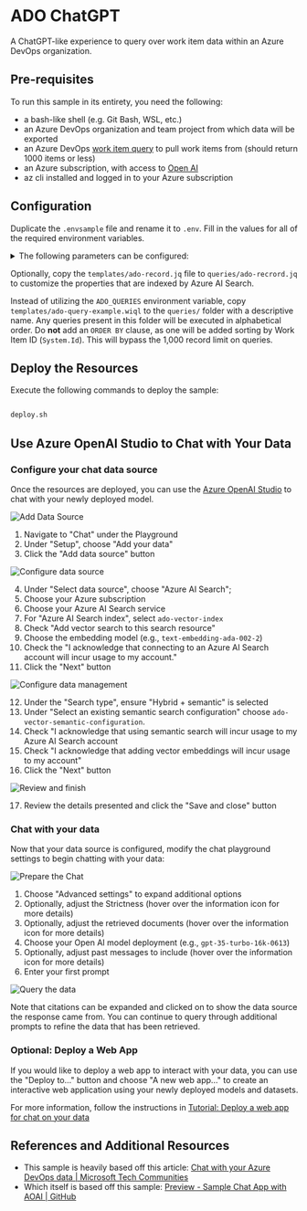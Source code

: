 # ADO ChatGPT

A ChatGPT-like experience to query over work item data within an Azure DevOps
organization.

## Pre-requisites

To run this sample in its entirety, you need the following:

- a bash-like shell (e.g. Git Bash, WSL, etc.)
- an Azure DevOps organization and team project from which data will be exported
- an Azure DevOps
  [work item query](https://learn.microsoft.com/en-us/azure/devops/boards/queries/using-queries?view=azure-devops&tabs=browser)
  to pull work items from (should return 1000 items or less)
- an Azure subscription, with access to [Open AI](https://aka.ms/oai/access)
- az cli installed and logged in to your Azure subscription

## Configuration

Duplicate the `.envsample` file and rename it to `.env`. Fill in the values for
all of the required environment variables.

<details>

<summary>The following parameters can be configured:</summary>

| Name                               | Description                                                                                                                                                                                                                                                                          | Required? |
| ---------------------------------- | ------------------------------------------------------------------------------------------------------------------------------------------------------------------------------------------------------------------------------------------------------------------------------------ | --------- |
| AZURE_LOCATION                     | The name of the Azure region to deploy to; a list can be found by running `az account list-locations -o table --query "[].displayName"`                                                                                                                                              | Yes       |
| AZURE_WORKLOAD                     | The workload name to be used when creating Azure resources; keep short and limited to A-z, 0-9, and hyphens                                                                                                                                                                          | Yes       |
| AZURE_SUBSCRIPTIONID               | The Subscription ID (GUID) that this sample will be deployed to                                                                                                                                                                                                                      | Yes       |
| ADO_ORG                            | The Azure DevOps organization name work items will be exported from                                                                                                                                                                                                                  | Yes       |
| ADO_PROJECT                        | The Azure DevOps project name work items will be exported from                                                                                                                                                                                                                       | Yes       |
| ADO_QUERIES                        | A comma-separated list of query IDs that work items will be pulled from                                                                                                                                                                                                              | No        |
| AZURE_OPENAI_EMBEDDINGMODELNAME    | The name of the [Azure OpenAI Model](https://learn.microsoft.com/en-us/azure/ai-services/openai/concepts/models#model-summary-table-and-region-availability) to use for embedding vectors into the Azure AI Search index (recommended to use `text-embedding-ada-002` or equivalent) | Yes       |
| AZURE_OPENAI_EMBEDDINGMODELVERSION | The version of the [Azure OpenAI Model](https://learn.microsoft.com/en-us/azure/ai-services/openai/concepts/models#model-summary-table-and-region-availability) to use for embedding vectors into the Azure AI Search index (recommended to use `2` or equivalent)                   | Yes       |
| AZURE_OPENAI_MODELNAME             | The name of the [Azure OpenAI Model](https://learn.microsoft.com/en-us/azure/ai-services/openai/concepts/models#model-summary-table-and-region-availability) to use for querying the Azure AI Search index (recommended to use `gpt-35-turbo-16k` or equivalent)                     | Yes       |
| AZURE_OPENAI_MODELVERSION          | The version of the [Azure OpenAI Model](https://learn.microsoft.com/en-us/azure/ai-services/openai/concepts/models#model-summary-table-and-region-availability) to use for querying the Azure AI Search index (recommended to use `0613` or equivalent)                              | No        |
| SKIP_ADO_DOWNLOAD                  | Set to `1` to skip the ADO Work Item download process                                                                                                                                                                                                                                | No        |
| SKIP_ADO_UPLOAD                    | Set to `1` to skip the ADO Work Item upload to Azure Storage process                                                                                                                                                                                                                 | No        |
| SKIP_INFRASTRUCTURE                | Set to `1` to skip the Azure infrastructure deployment process                                                                                                                                                                                                                       | No        |
| SKIP_OPENAI_MODELSETUP             | Set to `1` to skip the Azure Open AI model setup process                                                                                                                                                                                                                             | No        |
| SKIP_SEARCH_DATASOURCESETUP        | Set to `1` to skip the Azure AI Search data source setup process                                                                                                                                                                                                                     | No        |
| SKIP_SEARCH_INDEXERSETUP           | Set to `1` to skip the Azure AI Search indexer setup process                                                                                                                                                                                                                         | No        |
| SKIP_SEARCH_INDEXSETUP             | Set to `1` to skip the Azure AI Search index setup process                                                                                                                                                                                                                           | No        |
| SKIP_SEARCH_SKILLSETSETUP          | Set to `1` to skip the Azure AI Search skill set setup process                                                                                                                                                                                                                       | No        |

</details>

Optionally, copy the `templates/ado-record.jq` file to `queries/ado-recrord.jq`
to customize the properties that are indexed by Azure AI Search.

Instead of utilizing the `ADO_QUERIES` environment variable, copy
`templates/ado-query-example.wiql` to the `queries/` folder with a descriptive
name. Any queries present in this folder will be executed in alphabetical order.
Do **not** add an `ORDER BY` clause, as one will be added sorting by Work Item
ID (`System.Id`). This will bypass the 1,000 record limit on queries.

## Deploy the Resources

Execute the following commands to deploy the sample:

```bash

deploy.sh

```

## Use Azure OpenAI Studio to Chat with Your Data

### Configure your chat data source

Once the resources are deployed, you can use the
[Azure OpenAI Studio](https://oai.azure.com/portal/) to chat with your newly
deployed model.

![Add Data Source](./images/001.png)

1. Navigate to "Chat" under the Playground
2. Under "Setup", choose "Add your data"
3. Click the "Add data source" button

![Configure data source](./images/002.png)

4. Under "Select data source", choose "Azure AI Search";
5. Choose your Azure subscription
6. Choose your Azure AI Search service
7. For "Azure AI Search index", select `ado-vector-index`
8. Check "Add vector search to this search resource"
9. Choose the embedding model (e.g., `text-embedding-ada-002-2`)
10. Check the "I acknowledge that connecting to an Azure AI Search account will
    incur usage to my account."
11. Click the "Next" button

![Configure data management](./images/003.png)

12. Under the "Search type", ensure "Hybrid + semantic" is selected
13. Under "Select an existing semantic search configuration" choose
    `ado-vector-semantic-configuration`.
14. Check "I acknowledge that using semantic search will incur usage to my Azure
    AI Search account
15. Check "I acknowledge that adding vector embeddings will incur usage to my
    account"
16. Click the "Next" button

![Review and finish](./images/004.png)

17. Review the details presented and click the "Save and close" button

### Chat with your data

Now that your data source is configured, modify the chat playground settings to
begin chatting with your data:

![Prepare the Chat](./images/005.png)

1. Choose "Advanced settings" to expand additional options
2. Optionally, adjust the Strictness (hover over the information icon for more
   details)
3. Optionally, adjust the retrieved documents (hover over the information icon
   for more details)
4. Choose your Open AI model deployment (e.g., `gpt-35-turbo-16k-0613`)
5. Optionally, adjust past messages to include (hover over the information icon
   for more details)
6. Enter your first prompt

![Query the data](./images/006.png)

Note that citations can be expanded and clicked on to show the data source the
response came from. You can continue to query through additional prompts to
refine the data that has been retrieved.

### Optional: Deploy a Web App

If you would like to deploy a web app to interact with your data, you can use
the "Deploy to…" button and choose "A new web app…" to create an interactive web
application using your newly deployed models and datasets.

For more information, follow the instructions in
[Tutorial: Deploy a web app for chat on your data](https://learn.microsoft.com/en-us/azure/ai-studio/tutorials/deploy-chat-web-app#deploy-the-web-app)

## References and Additional Resources

- This sample is heavily based off this article:
  [Chat with your Azure DevOps data | Microsoft Tech Communities](https://techcommunity.microsoft.com/t5/fasttrack-for-azure/chat-with-your-azure-devops-data/ba-p/4017784)
- Which itself is based off this sample:
  [Preview - Sample Chat App with AOAI | GitHub](https://github.com/microsoft/sample-app-aoai-chatGPT)
